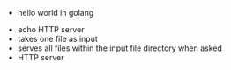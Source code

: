 + hello world in golang
- echo HTTP server
- takes one file as input 
- serves all files within the input file directory when asked 
- HTTP server 
